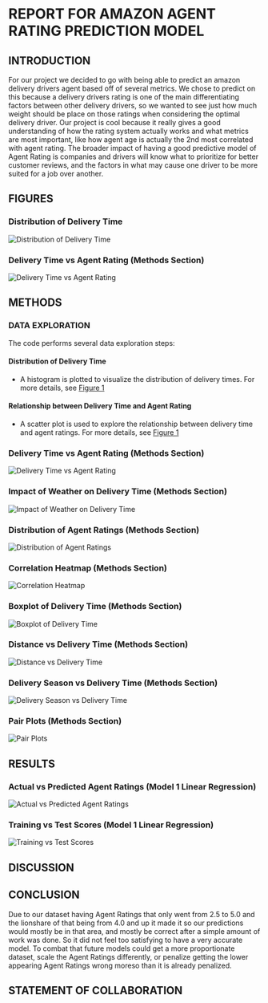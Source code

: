 # REPORT FOR AMAZON AGENT RATING PREDICTION MODEL

## INTRODUCTION
For our project we decided to go with being able to predict an amazon delivery drivers agent based off of several metrics. We chose to predict on this because a delivery drivers rating is one of the main differentiating factors between other delivery drivers, so we wanted to see just how much weight should be place on those ratings when considering the optimal delivery driver. Our project is cool because it really gives a good understanding of how the rating system actually works and what metrics are most important, like how agent age is actually the 2nd most correlated with agent rating. The broader impact of having a good predictive model of Agent Rating is companies and drivers will know what to prioritize for better customer reviews, and the factors in what may cause one driver to be more suited for a job over another.
## FIGURES

### Distribution of Delivery Time
![Distribution of Delivery Time](Distribution%20of%20Delivery%20Time.png)
<a name="fig1"></a>

### Delivery Time vs Agent Rating (Methods Section)
![Delivery Time vs Agent Rating](Delivery%20Time%20vs.%20Agent%20Rating.png)
<a name="fig2"></a>

## METHODS

### DATA EXPLORATION 
The code performs several data exploration steps: 
#### Distribution of Delivery Time
- A histogram is plotted to visualize the distribution of delivery times. For more details, see [Figure 1](#fig1)

#### Relationship between Delivery Time and Agent Rating
- A scatter plot is used to explore the relationship between delivery time and agent ratings. For more details, see [Figure 1](#fig2)


### Delivery Time vs Agent Rating (Methods Section)
 ![Delivery Time vs Agent Rating](Delivery%20Time%20vs.%20Agent%20Rating.png)

### Impact of Weather on Delivery Time (Methods Section)
![Impact of Weather on Delivery Time](Impact%20of%20Weather%20on%20Delivery%20Time.png)

### Distribution of Agent Ratings (Methods Section)
![Distribution of Agent Ratings](Distribution%20of%20Agent%20Ratings.png)

### Correlation Heatmap (Methods Section)
![Correlation Heatmap](Correlation%20Heatmap.png)
 
### Boxplot of Delivery Time (Methods Section)
![Boxplot of Delivery Time](Boxplot%20of%20Delivery%20Time.png)

### Distance vs Delivery Time (Methods Section)
![Distance vs Delivery Time](Distance%20vs%20Delivery%20Time.png)

### Delivery Season vs Delivery Time (Methods Section)
![Delivery Season vs Delivery Time](Delivery%20Season%20vs%20Delivery%20Time.png)

### Pair Plots (Methods Section)
![Pair Plots](Pair%20Plots.png)

## RESULTS

### Actual vs Predicted Agent Ratings (Model 1 Linear Regression)
![Actual vs Predicted Agent Ratings](Actual%20vs%20Predicted%20Agent%20Ratings.png)

### Training vs Test Scores (Model 1 Linear Regression)
![Training vs Test Scores](Training%20vs%20Test%20Scores.png)

## DISCUSSION

## CONCLUSION
Due to our dataset having Agent Ratings that only went from 2.5 to 5.0 and the lionshare of that being from 4.0 and up it made it so our predictions would mostly be in that area, and mostly be correct after a simple amount of work was done. So it did not feel too satisfying to have a very accurate model. To combat that future models could get a more proportionate dataset, scale the Agent Ratings differently, or penalize getting the lower appearing Agent Ratings wrong moreso than it is already penalized. 

## STATEMENT OF COLLABORATION

